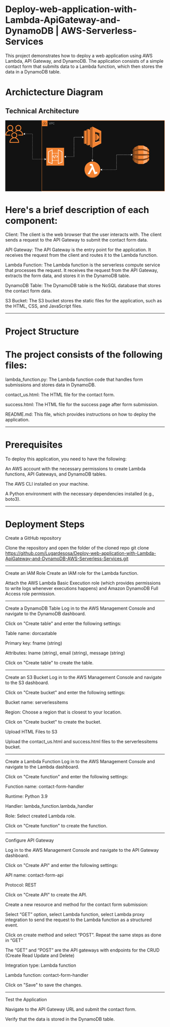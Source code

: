 # Deploy-web-application-with-Lambda-ApiGateway-and-DynamoDB | AWS-Serverless-Services

This project demonstrates how to deploy a web application using AWS Lambda, API Gateway, and DynamoDB. The application consists of a simple contact form that submits data to a Lambda function, which then stores the data in a DynamoDB table.

# Archictecture Diagram
## **Technical Architecture**
![Architectural Diagram](https://github.com/Lugardesosa/Deploy-web-application-with-Lambda-ApiGateway-and-DynamoDB-AWS-Serverless-Services/blob/main/DEPLOY~1.PNG)

# Here's a brief description of each component:

Client: The client is the web browser that the user interacts with. The client sends a request to the API Gateway to submit the contact form data.

API Gateway: The API Gateway is the entry point for the application. It receives the request from the client and routes it to the Lambda function.

Lambda Function: The Lambda function is the serverless compute service that processes the request. It receives the request from the API Gateway, extracts the form data, and stores it in the DynamoDB table.

DynamoDB Table: The DynamoDB table is the NoSQL database that stores the contact form data.

S3 Bucket: The S3 bucket stores the static files for the application, such as the HTML, CSS, and JavaScript files.

---

# Project Structure
# The project consists of the following files:

lambda_function.py: The Lambda function code that handles form submissions and stores data in DynamoDB.

contact_us.html: The HTML file for the contact form.

success.html: The HTML file for the success page after form submission.

README.md: This file, which provides instructions on how to deploy the application.

---

# Prerequisites
To deploy this application, you need to have the following:

An AWS account with the necessary permissions to create Lambda functions, API Gateways, and DynamoDB tables.

The AWS CLI installed on your machine.

A Python environment with the necessary dependencies installed (e.g., boto3).

---

# Deployment Steps

Create a GitHub repository

Clone the repository and open the folder of the cloned repo
git clone https://github.com/Lugardesosa/Deploy-web-application-with-Lambda-ApiGateway-and-DynamoDB-AWS-Serverless-Services.git

---

Create an IAM Role
Create an IAM role for the Lambda function.

Attach the AWS Lambda Basic Execution role (which provides permissions to write logs whenever executions happens) and Amazon DynamoDB Full Access role permission.

---

Create a DynamoDB Table
Log in to the AWS Management Console and navigate to the DynamoDB dashboard.

Click on "Create table" and enter the following settings:

Table name: dorcastable

Primary key: fname (string)

Attributes: lname (string), email (string), message (string)

Click on "Create table" to create the table.

---

Create an S3 Bucket
Log in to the AWS Management Console and navigate to the S3 dashboard.

Click on "Create bucket" and enter the following settings:

Bucket name: serverlessitems

Region: Choose a region that is closest to your location.

Click on "Create bucket" to create the bucket.

Upload HTML Files to S3

Upload the contact_us.html and success.html files to the serverlessitems bucket.

---

Create a Lambda Function
Log in to the AWS Management Console and navigate to the Lambda dashboard.

Click on "Create function" and enter the following settings:

Function name: contact-form-handler

Runtime: Python 3.9

Handler: lambda_function.lambda_handler

Role: Select created Lambda role.

Click on "Create function" to create the function.

---

Configure API Gateway

Log in to the AWS Management Console and navigate to the API Gateway dashboard.

Click on "Create API" and enter the following settings:

API name: contact-form-api

Protocol: REST

Click on "Create API" to create the API.

Create a new resource and method for the contact form submission:

Select “GET” option, select Lambda function, select Lambda proxy integration to send the request to the Lambda function as a structured event.

Click on create method and select “POST”. Repeat the same steps as done in “GET”

The “GET” and “POST” are the API gateways with endpoints for the CRUD (Create Read Update and Delete)

Integration type: Lambda function

Lambda function: contact-form-handler

Click on "Save" to save the changes.

---

Test the Application

Navigate to the API Gateway URL and submit the contact form.

Verify that the data is stored in the DynamoDB table.
